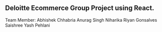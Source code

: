 ## Deloitte Ecommerce Group Project using React.

Team Member:
Abhishek Chhabria
Anurag Singh
Niharika
Riyan Gonsalves
Saishree
Yash Pehlani